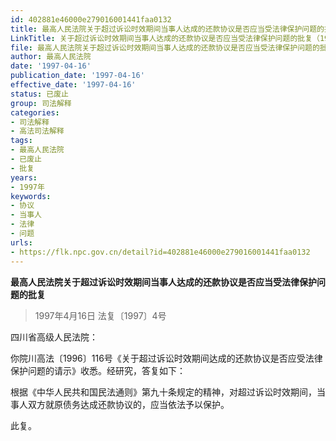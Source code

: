 ```yaml
---
id: 402881e46000e279016001441faa0132
title: 最高人民法院关于超过诉讼时效期间当事人达成的还款协议是否应当受法律保护问题的批复
LinkTitle: 关于超过诉讼时效期间当事人达成的还款协议是否应当受法律保护问题的批复（1997）
file: 最高人民法院关于超过诉讼时效期间当事人达成的还款协议是否应当受法律保护问题的批复_19970416_402881e46000e279016001441faa0132.docx
author: 最高人民法院
date: '1997-04-16'
publication_date: '1997-04-16'
effective_date: '1997-04-16'
status: 已废止
group: 司法解释
categories:
- 司法解释
- 高法司法解释
tags:
- 最高人民法院
- 已废止
- 批复
years:
- 1997年
keywords:
- 协议
- 当事人
- 法律
- 问题
urls:
- https://flk.npc.gov.cn/detail?id=402881e46000e279016001441faa0132
---
```


**最高人民法院关于超过诉讼时效期间当事人达成的还款协议是否应当受法律保护问题的批复**

> 1997年4月16日 法复〔1997〕4号

四川省高级人民法院：

你院川高法〔1996〕116号《关于超过诉讼时效期间达成的还款协议是否应受法律保护问题的请示》收悉。经研究，答复如下：

根据《中华人民共和国民法通则》第九十条规定的精神，对超过诉讼时效期间，当事人双方就原债务达成还款协议的，应当依法予以保护。

此复。
